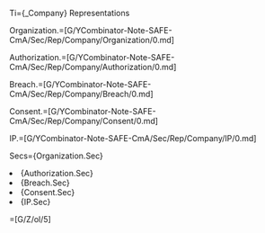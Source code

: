 Ti={_Company} Representations

Organization.=[G/YCombinator-Note-SAFE-CmA/Sec/Rep/Company/Organization/0.md]

Authorization.=[G/YCombinator-Note-SAFE-CmA/Sec/Rep/Company/Authorization/0.md]

Breach.=[G/YCombinator-Note-SAFE-CmA/Sec/Rep/Company/Breach/0.md]

Consent.=[G/YCombinator-Note-SAFE-CmA/Sec/Rep/Company/Consent/0.md]

IP.=[G/YCombinator-Note-SAFE-CmA/Sec/Rep/Company/IP/0.md]

Secs={Organization.Sec}<li>{Authorization.Sec}<li>{Breach.Sec}<li>{Consent.Sec}<li>{IP.Sec}

=[G/Z/ol/5]
